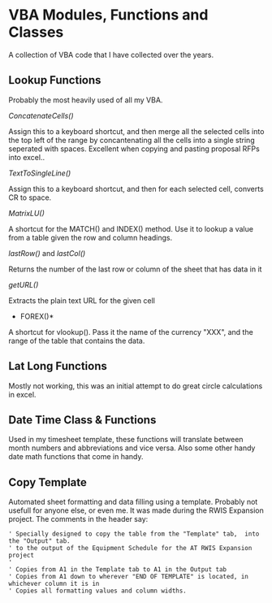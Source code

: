 # VBA Modules, Functions and Classes

A collection of VBA code that I have collected over the years. 

## Lookup Functions

Probably the most heavily used of all my VBA.

*ConcatenateCells()*

Assign this to a keyboard shortcut, and then merge all the selected cells into the top left of the range by concantenating all the cells into a single string seperated with spaces. Excellent when copying and pasting proposal RFPs into excel..

*TextToSingleLine()*

Assign this to a keyboard shortcut, and then for each selected cell, converts CR to space.

*MatrixLU()*

A shortcut for the MATCH() and INDEX() method. Use it to lookup a value from a table given the row and column headings.

*lastRow()* and *lastCol()*

Returns the number of the last row or column of the sheet that has data in it

*getURL()*

Extracts the plain text URL for the given cell

* FOREX()*

A shortcut for vlookup(). Pass it the name of the currency "XXX", and the range of the table that contains the data.

## Lat Long Functions

Mostly not working, this was an initial attempt to do great circle calculations in excel.

## Date Time Class & Functions

Used in my timesheet template, these functions will translate between month numbers and abbreviations and vice versa.
Also some other handy date math functions that come in handy.

## Copy Template

Automated sheet formatting and data filling using a template. Probably not usefull for anyone else, or even me. It was made during the RWIS Expansion project.
The comments in the header say:

    ' Specially designed to copy the table from the "Template" tab,  into the "Output" tab.
    ' to the output of the Equipment Schedule for the AT RWIS Expansion project
    '
    ' Copies from A1 in the Template tab to A1 in the Output tab
    ' Copies from A1 down to wherever "END OF TEMPLATE" is located, in whichever column it is in
    ' Copies all formatting values and column widths. 
